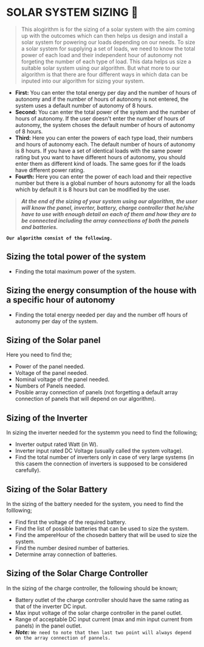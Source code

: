 # SOLAR SYSTEM SIZING 🌅
> This alogirithm is for the sizing of a solar system with the aim coming up with the outcomes which can then helps us design and install a solar system for powering our loads depending on our needs.
> To size a solar system for supplying a set of loads, we need to know the total power of each load and their independent hour of autonomy not forgeting the number of each type of load. This data helps us size a suitable solar system using our algorithm. But what more to our algorithm is that there are four different ways in which data can be inputed into our algorithm for sizing your system. 

- **First:** You can enter the total energy per day and the number of hours of autonomy and if the number of hours of autonomy is not entered, the system uses a default number of autonomy of 8 hours.
- **Second:** You can enter the total power of the system and the number of hours of autonomy. If the user doesn't enter the number of hours of autonomy, the system choses the default number of hours of autonomy of 8 hours.
- **Third:** Here you can enter the powers of each type load, their numbers and hours of autonomy each. The default number of hours of autonomy is 8 hours. If you have a set of identical loads with the same power rating but you want to have different hours of autonomy, you should enter them as different kind of loads. The same goes for if the loads have different power rating.
- **Fourth:** Here you can enter the power of each load and their repective number but there is a global number of hours autonomy for all the loads which by default it is 8 hours but can be modified by the user.

> ***_At the end of the sizing of your system using our algorithm, the user will know the panel, inverter, battery, charge controller that he/she have to use with enough detail on each of them and how they are to be connected including the array connections of both the panels and batteries._***

**``Our algorithm consist of the following.``**

## Sizing the total power of the system
- Finding the total maximum power of the system.

## Sizing the energy consumption of the house with a specific hour of autonomy
- Finding the total energy needed per day and the number off hours of autonomy per day of the system.

## Sizing of the Solar panel
Here you need to find the;
- Power of the panel needed.
- Voltage of the panel needed.
- Nominal voltage of the panel needed.
- Numbers of Panels needed.
- Posible array connection of panels (not forgetting a default array connection of panels that will depend on our algorithm).

## Sizing of the Inverter
In sizing the inverter needed for the systemm you need to find the following;
- Inverter output rated Watt (in W).
- Inverter input rated DC Voltage (usually called the system voltage).
- Find the total number of inverters only in case of very large systems (in this casem the connection of inverters is supposed to be considered carefully).

## Sizing of the Solar Battery
In the sizing of the battery needed for the system, you need to find the folllowing;
- Find first the voltage of the required battery.
- Find the list of possible batteries that can be used to size the system.
- Find the ampereHour of the chosedn battery that will be used to size the system.
- Find the number desired number of batteries.
- Determine array connection of batteries.

## Sizing of the Solar Charge Controller
In the sizing of the charge controller, the following should be known;
- Battery outlet of the charge controller should have the same rating as that of the inverter DC input.
- Max input voltage of the solar charge controller in the panel outlet.
- Range of acceptable DC input current (max and min input current from panels) in the panel outlet.
- **_Note:_** `We need to note that then last two point will always depend on the array connection of pannels.`
